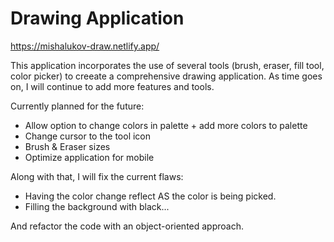 # Drawing Application

https://mishalukov-draw.netlify.app/

This application incorporates the use of several tools (brush, eraser, fill tool, color picker) to creeate a comprehensive drawing application. As time goes on, I will continue to add more features and tools.

Currently planned for the future:
- Allow option to change colors in palette + add more colors to palette
- Change cursor to the tool icon
- Brush & Eraser sizes
- Optimize application for mobile

Along with that, I will fix the current flaws:
- Having the color change reflect AS the color is being picked.
- Filling the background with black...

And refactor the code with an object-oriented approach.
